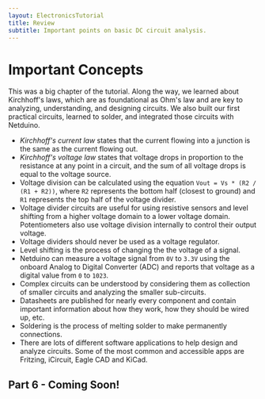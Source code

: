 ```yaml
---
layout: ElectronicsTutorial
title: Review
subtitle: Important points on basic DC circuit analysis.
---
```


# Important Concepts

This was a big chapter of the tutorial. Along the way, we learned about Kirchhoff's laws, which are as foundational as Ohm's law and are key to analyzing, understanding, and designing circuits. We also built our first practical circuits, learned to solder, and integrated those circuits with Netduino.

 * _Kirchhoff's current law_ states that the current flowing into a junction is the same as the current flowing out.
 * _Kirchhoff's voltage law_ states that voltage drops in proportion to the resistance at any point in a circuit, and the sum of all voltage drops is equal to the voltage source.
 * Voltage division can be calculated using the equation `Vout = Vs * (R2 / (R1 + R2))`, where `R2` represents the bottom half (closest to ground) and `R1` represents the top half of the voltage divider.
 * Voltage divider circuits are useful for using resistive sensors and level shifting from a higher voltage domain to a lower voltage domain. Potentiometers also use voltage division internally to control their output voltage.
 * Voltage dividers should never be used as a voltage regulator.
 * Level shifting is the process of changing the the voltage of a signal.
 * Netduino can measure a voltage signal from `0V` to `3.3V` using the onboard Analog to Digital Converter (ADC) and reports that voltage as a digital value from `0` to `1023`.
 * Complex circuits can be understood by considering them as collection of smaller circuits and analyzing the smaller sub-circuits.
 * Datasheets are published for nearly every component and contain important information about how they work, how they should be wired up, etc.
 * Soldering is the process of melting solder to make permanently connections.
 * There are lots of different software applications to help design and analyze circuits. Some of the most common and accessible apps are Fritzing, iCircuit, Eagle CAD and KiCad.


## Part 6 - Coming Soon!